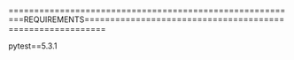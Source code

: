 =========================================================REQUIREMENTS==========================================================

pytest==5.3.1
